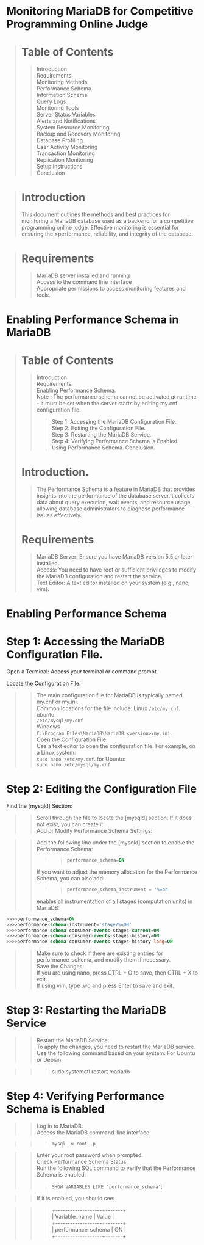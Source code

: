 # Monitoring MariaDB for Competitive Programming Online Judge
> # Table of Contents
  >>Introduction  
  >>Requirements  
  >>Monitoring Methods  
  >>Performance Schema  
  >>Information Schema  
  >>Query Logs  
  >>Monitoring Tools  
  >>Server Status Variables  
  >>Alerts and Notifications  
  >>System Resource Monitoring  
  >>Backup and Recovery Monitoring  
  >>Database Profiling  
  >>User Activity Monitoring  
  >>Transaction Monitoring  
  >>Replication Monitoring  
>Setup Instructions  
  >>Conclusion
  
># Introduction
>This document outlines the methods and best practices for monitoring a MariaDB database used as a backend for a competitive programming online judge.   Effective monitoring is essential for ensuring the >performance, reliability, and integrity of the database.

># Requirements
>>MariaDB server installed and running  
>>Access to the command line interface  
>>Appropriate permissions to access monitoring features and tools.

# Enabling Performance Schema in MariaDB
> # Table of Contents
>> Introduction.  
>>Requirements.  
>>Enabling Performance Schema.  
>> Note : The performance schema cannot be activated at runtime - it must be set when the server starts by editing my.cnf configuration file.  
>>>Step 1: Accessing the MariaDB Configuration File.  
>>>Step 2: Editing the Configuration File.  
>>>Step 3: Restarting the MariaDB Service.  
>>>Step 4: Verifying Performance Schema is Enabled.  
>>Using Performance Schema.
>>Conclusion.  
> # Introduction.  
>>The Performance Schema is a feature in MariaDB that provides insights into the performance of the database server.It collects data about query execution, wait events, and resource usage, allowing database administrators to diagnose performance issues effectively.
> # Requirements
>>MariaDB Server: Ensure you have MariaDB version 5.5 or later installed.  
>>Access: You need to have root or sufficient privileges to modify the MariaDB configuration and restart the service.  
>>Text Editor: A text editor installed on your system (e.g., nano, vim).  

# Enabling Performance Schema
# Step 1: Accessing the MariaDB Configuration File.  
Open a Terminal: Access your terminal or command prompt.  

Locate the Configuration File:
>>The main configuration file for MariaDB is typically named my.cnf or my.ini.  
>>Common locations for the file include:
>>Linux
`/etc/my.cnf`.    
>>ubuntu.  
`/etc/mysql/my.cnf`    
>>Windows  
`C:\Program Files\MariaDB\MariaDB <version>\my.ini`.     
>Open the Configuration File:  
>Use a text editor to open the configuration file. For example, on a Linux system:    
`sudo nano /etc/my.cnf`. 
>> for Ubuntu:  
`sudo nano /etc/mysql/my.cnf`  
# Step 2: Editing the Configuration File
Find the [mysqld] Section:

>>Scroll through the file to locate the [mysqld] section. If it does not exist, you can create it. <br>
>>Add or Modify Performance Schema Settings:

>>Add the following line under the [mysqld] section to enable the Performance Schema:  
>>>>``` sql
>>>> performance_schema=ON
>>>>``` 
>>If you want to adjust the memory allocation for the Performance Schema, you can also add:    
>>>>``` sql
>>>>performance_schema_instrument = '%=on
>>>>```  
>>enables all instrumentation of all stages (computation units) in MariaDB:  
```  sql
>>>>performance_schema=ON  
>>>>performance-schema-instrument='stage/%=ON'  
>>>>performance-schema-consumer-events-stages-current=ON  
>>>>performance-schema-consumer-events-stages-history=ON  
>>>>performance-schema-consumer-events-stages-history-long=ON
```   
>>Make sure to check if there are existing entries for performance_schema, and modify them if necessary.    
>>Save the Changes:  
>>If you are using nano, press CTRL + O to save, then CTRL + X to exit.  
>>If using vim, type :wq and press Enter to save and exit.  
# Step 3: Restarting the MariaDB Service
>>Restart the MariaDB Service:    
>>To apply the changes, you need to restart the MariaDB service. Use the following command based on your system:
>>For Ubuntu or Debian:  

>>>sudo systemctl restart mariadb


# Step 4: Verifying Performance Schema is Enabled
>>Log in to MariaDB:  
>>Access the MariaDB command-line interface:  

>>>`mysql -u root -p`

>>Enter your root password when prompted.  
>>Check Performance Schema Status:  
>>Run the following SQL command to verify that the Performance Schema is enabled:  
>>>`SHOW VARIABLES LIKE 'performance_schema'`;

>>If it is enabled, you should see:

>>>+-------------------+-------+  
>>>| Variable_name     | Value |    
>>>+-------------------+-------+  
>>>| performance_schema | ON    |    
>>>+-------------------+-------+  


